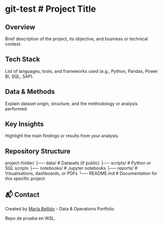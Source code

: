 # git-test #  Project Title

##  Overview
Brief description of the project, its objective, and business or technical context.

##  Tech Stack
List of languages, tools, and frameworks used (e.g., Python, Pandas, Power BI, SQL, SAP).

##  Data & Methods
Explain dataset origin, structure, and the methodology or analysis performed.

##  Key Insights
Highlight the main findings or results from your analysis.

##  Repository Structure
project-folder/
├── data/           # Datasets (if public)
├── scripts/        # Python or SQL scripts
├── notebooks/      # Jupyter notebooks
├── reports/        # Visualisations, dashboards, or PDFs
└── README.md       # Documentation for this specific project

## 📬 Contact
Created by [María Bellido](https://www.linkedin.com/in/mariabellido-consulting/) – Data & Operations Portfolio


Repo de prueba en WSL.
